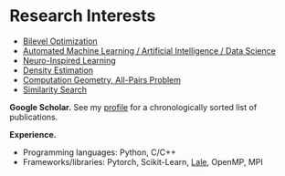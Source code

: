 # Research Interests


- [Bilevel Optimization](./research/bilevel.md)
- [Automated Machine Learning / Artificial Intelligence / Data Science](./research/autoai.md)
- [Neuro-Inspired Learning](./research/neuro.md)
- [Density Estimation](./research/dest.md)
- [Computation Geometry, All-Pairs Problem](./research/cgallpairs.md)
- [Similarity Search](./research/simsearch.md)



**Google Scholar.**
See my [profile](https://scholar.google.com/citations?hl=en&user=JaXmmnkAAAAJ&sortby=pubdate) for a chronologically sorted list of publications.


**Experience.**

- Programming languages: Python, C/C++
- Frameworks/libraries: Pytorch, Scikit-Learn, [Lale](https://github.com/IBM/lale), OpenMP, MPI
